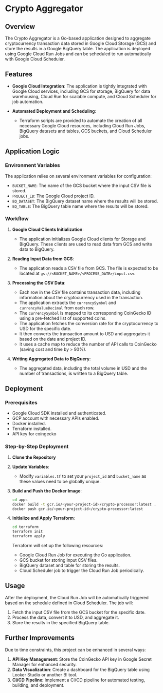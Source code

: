 # Crypto Aggregator

## Overview

The Crypto Aggregator is a Go-based application designed to aggregate cryptocurrency transaction data stored in Google Cloud Storage (GCS) and store the results in a Google BigQuery table. The application is deployed using Google Cloud Run Jobs and can be scheduled to run automatically with Google Cloud Scheduler.

## Features

- **Google Cloud Integration**: The application is tightly integrated with Google Cloud services, including GCS for storage, BigQuery for data warehousing, Cloud Run for scalable compute, and Cloud Scheduler for job automation.

- **Automated Deployment and Scheduling**:
  - Terraform scripts are provided to automate the creation of all necessary Google Cloud resources, including Cloud Run Jobs, BigQuery datasets and tables, GCS buckets, and Cloud Scheduler jobs.

## Application Logic

### Environment Variables

The application relies on several environment variables for configuration:

- `BUCKET_NAME`: The name of the GCS bucket where the input CSV file is stored.
- `PROJECT_ID`: The Google Cloud project ID.
- `BQ_DATASET`: The BigQuery dataset name where the results will be stored.
- `BQ_TABLE`: The BigQuery table name where the results will be stored.

### Workflow

1. **Google Cloud Clients Initialization**:
   - The application initializes Google Cloud clients for Storage and BigQuery. These clients are used to read data from GCS and write data to BigQuery.

2. **Reading Input Data from GCS**:
   - The application reads a CSV file from GCS. The file is expected to be located at `gs://<BUCKET_NAME>/<PROCESS_DATE>/input.csv`.

3. **Processing the CSV Data**:
   - Each row in the CSV file contains transaction data, including information about the cryptocurrency used in the transaction.
   - The application extracts the `currencySymbol` and `currencyValueDecimal` from each row.
   - The `currencySymbol` is mapped to its corresponding CoinGecko ID using a pre-fetched list of supported coins.
   - The application fetches the conversion rate for the cryptocurrency to USD for the specific date.
   - It then converts the transaction amount to USD and aggregates it based on the date and project ID.
   - It uses a cache map to reduce the number of API calls to CoinGecko (saving cost and time by > 90%).

4. **Writing Aggregated Data to BigQuery**:
   - The aggregated data, including the total volume in USD and the number of transactions, is written to a BigQuery table.

## Deployment

### Prerequisites

- Google Cloud SDK installed and authenticated.
- GCP account with necessary APIs enabled.
- Docker installed.
- Terraform installed.
- API key for coingecko

### Step-by-Step Deployment

1. **Clone the Repository**

2. **Update Variables**:
   - Modify `variables.tf` to set your `project_id` and `bucket_name` as these values need to be globally unique.

3. **Build and Push the Docker Image**:
    ```sh
    cd apps
    docker build -t gcr.io/<your-project-id>/crypto-processor:latest .
    docker push gcr.io/<your-project-id>/crypto-processor:latest
    ```

4. **Initialize and Apply Terraform**:
    ```sh
    cd terraform
    terraform init
    terraform apply
    ```

    Terraform will set up the following resources:
    - Google Cloud Run Job for executing the Go application.
    - GCS bucket for storing input CSV files.
    - BigQuery dataset and table for storing the results.
    - Cloud Scheduler job to trigger the Cloud Run Job periodically.

## Usage

After the deployment, the Cloud Run Job will be automatically triggered based on the schedule defined in Cloud Scheduler. The job will:

1. Fetch the input CSV file from the GCS bucket for the specific date.
2. Process the data, convert it to USD, and aggregate it.
3. Store the results in the specified BigQuery table.

## Further Improvements

Due to time constraints, this project can be enhanced in several ways:

1. **API Key Management**: Store the CoinGecko API key in Google Secret Manager for enhanced security.
2. **Data Visualization**: Create a dashboard for the BigQuery table using Looker Studio or another BI tool.
3. **CI/CD Pipeline**: Implement a CI/CD pipeline for automated testing, building, and deployment.